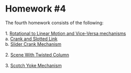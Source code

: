 # Homework #4

  The fourth homework consists of the following: <br> <br>
  	1. [Rotational to Linear Motion and Vice-Versa mechanisms](https://github.com/Ana-Mares/3DMP/tree/master/Homework%20%234/Rotational%20to%20Linear%20Motion%20and%20Vice-Versa%20mechanisms)<br/>
		a. [Crank and Slotted Link](https://github.com/Ana-Mares/3DMP/tree/master/Homework%20%234/Rotational%20to%20Linear%20Motion%20and%20Vice-Versa%20mechanisms/Crank%20and%20Slotted%20Link)<br/>
		b. [Slider Crank Mechanism](https://github.com/Ana-Mares/3DMP/tree/master/Homework%20%234/Rotational%20to%20Linear%20Motion%20and%20Vice-Versa%20mechanisms/Slider%20Crank%20Mechanism)<br/> <br>
	2. [Scene With Twisted Column](https://github.com/Ana-Mares/3DMP/tree/master/Homework%20%234/Scene%20With%20Twisted%20Column)<br> <br>
	3. [Scotch Yoke Mechanism](https://github.com/Ana-Mares/3DMP/tree/master/Homework%20%234/Scotch%20Yoke%20Mechanism)<br>
